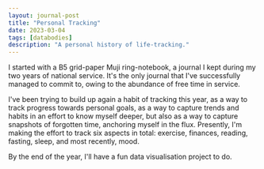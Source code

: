 ```yaml
---
layout: journal-post
title: "Personal Tracking"
date: 2023-03-04
tags: [databodies]
description: "A personal history of life-tracking."
---
```


I started with a B5 grid-paper Muji ring-notebook, a journal I kept during my two years of national service. It's the only journal that I've successfully managed to commit to, owing to the abundance of free time in service.

I've been trying to build up again a habit of tracking this year, as a way to track progress towards personal goals, as a way to capture trends and habits in an effort to know myself deeper, but also as a way to capture snapshots of forgotten time, anchoring myself in the flux. Presently, I'm making the effort to track six aspects in total: exercise, finances, reading, fasting, sleep, and most recently, mood.

By the end of the year, I'll have a fun data visualisation project to do.